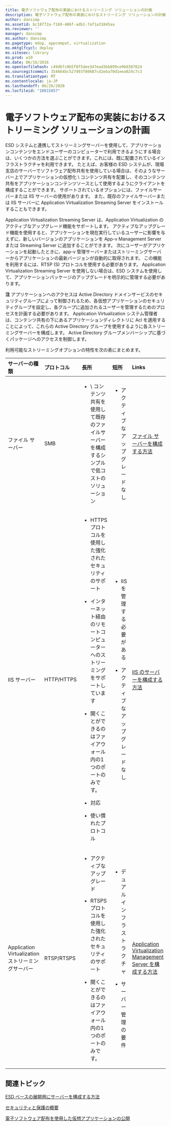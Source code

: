 ```yaml
---
title: 電子ソフトウェア配布の実装におけるストリーミング ソリューションの計画
description: 電子ソフトウェア配布の実装におけるストリーミング ソリューションの計画
author: dansimp
ms.assetid: bc18772a-f169-486f-adb1-7af1a31845aa
ms.reviewer: ''
manager: dansimp
ms.author: dansimp
ms.pagetype: mdop, appcompat, virtualization
ms.mktglfcycl: deploy
ms.sitesec: library
ms.prod: w10
ms.date: 06/16/2016
ms.openlocfilehash: c49d6fc0b5f8f5dee347ead3bb899ce9b0387024
ms.sourcegitcommit: 354664bc527d93f80687cd2eba70d1eea024c7c3
ms.translationtype: MT
ms.contentlocale: ja-JP
ms.lasthandoff: 06/26/2020
ms.locfileid: "10815857"
---
```

# 電子ソフトウェア配布の実装におけるストリーミング ソリューションの計画


ESD システムと連携してストリーミングサーバーを使用して、アプリケーションコンテンツをエンドユーザーのコンピューターで利用できるようにする場合は、いくつかの方法を選ぶことができます。これには、既に配置されているインフラストラクチャを利用できます。 たとえば、お客様の ESD システムが、現場支店のサーバーでソフトウェア配布共有を使用している場合は、そのようなサーバー上でアプリケーションの仮想化 \ コンテンツ共有を配置し、そのコンテンツ共有をアプリケーションコンテンツソースとして使用するようにクライアントを構成することができます。 サポートされているオプションには、ファイルサーバーまたは IIS サーバーの使用があります。 また、既存のファイルサーバーまたは IIS サーバーに Application Virtualization Streaming Server をインストールすることもできます。

Application Virtualization Streaming Server は、Application Virtualization のアクティブなアップグレード機能をサポートします。 アクティブなアップグレード機能を使用すると、アプリケーションを現在実行しているユーザーに影響を与えずに、新しいバージョンのアプリケーションを App-v Management Server または Streaming Server に追加することができます。 次にユーザーがアプリケーションを起動したときに、app-v 管理サーバーまたはストリーミングサーバーからアプリケーションの最新バージョンが自動的に取得されます。 この機能を利用するには、RTSP (S) プロトコルを使用する必要があります。 Application Virtualization Streaming Server を使用しない場合は、ESD システムを使用して、アプリケーションパッケージのアップグレードを明示的に管理する必要があります。

**注** アプリケーションへのアクセスは Active Directory ドメインサービスのセキュリティグループによって制御されるため、各仮想アプリケーションのセキュリティグループを設定し、各グループに追加されるユーザーを管理するためのプロセスを計画する必要があります。 Application Virtualization システム管理者は、コンテンツ共有の下にあるアプリケーションディレクトリに Acl を適用することによって、これらの Active Directory グループを使用するように各ストリーミングサーバーを構成します。 Active Directory グループメンバーシップに基づくパッケージへのアクセスを制御します。

 

利用可能なストリーミングオプションの特性を次の表にまとめます。

<table>
<colgroup>
<col width="20%" />
<col width="20%" />
<col width="20%" />
<col width="20%" />
<col width="20%" />
</colgroup>
<thead>
<tr class="header">
<th align="left">サーバーの種類</th>
<th align="left">プロトコル</th>
<th align="left">長所</th>
<th align="left">短所</th>
<th align="left">Links</th>
</tr>
</thead>
<tbody>
<tr class="odd">
<td align="left"><p>ファイル サーバー</p></td>
<td align="left"><p>SMB</p></td>
<td align="left"><ul>
<li><p>\ コンテンツ共有を使用して既存のファイルサーバーを構成するシンプルで低コストのソリューション</p></li>
</ul></td>
<td align="left"><ul>
<li><p>アクティブなアップグレードなし</p></li>
</ul></td>
<td align="left"><p><a href="how-to-configure-the-file-server.md" data-raw-source="[How to Configure the File Server](how-to-configure-the-file-server.md)">ファイル サーバーを構成する方法</a></p></td>
</tr>
<tr class="even">
<td align="left"><p>IIS サーバー</p></td>
<td align="left"><p>HTTP/HTTPS</p></td>
<td align="left"><ul>
<li><p>HTTPS プロトコルを使用した強化されたセキュリティのサポート</p></li>
<li><p>インターネット経由のリモートコンピューターへのストリーミングをサポートしています</p></li>
<li><p>開くことができるのはファイアウォール内の1つのポートのみです。</p></li>
<li><p>対応</p></li>
<li><p>使い慣れたプロトコル</p></li>
</ul></td>
<td align="left"><ul>
<li><p>IIS を管理する必要がある</p></li>
<li><p>アクティブなアップグレードなし</p></li>
</ul></td>
<td align="left"><p><a href="how-to-configure-the-server-for-iis.md" data-raw-source="[How to Configure the Server for IIS](how-to-configure-the-server-for-iis.md)">IIS のサーバーを構成する方法</a></p></td>
</tr>
<tr class="odd">
<td align="left"><p>Application Virtualization ストリーミングサーバー</p></td>
<td align="left"><p>RTSP/RTSPS</p></td>
<td align="left"><ul>
<li><p>アクティブなアップグレード</p></li>
<li><p>RTSPS プロトコルを使用した強化されたセキュリティのサポート</p></li>
<li><p>開くことができるのはファイアウォール内の1つのポートのみです。</p></li>
</ul></td>
<td align="left"><ul>
<li><p>デュアルインフラストラクチャ</p></li>
<li><p>サーバー管理の要件</p></li>
</ul></td>
<td align="left"><p><a href="how-to-configure-the-application-virtualization-management-servers.md" data-raw-source="[How to Configure the Application Virtualization Management Servers](how-to-configure-the-application-virtualization-management-servers.md)">Application Virtualization Management Server を構成する方法</a></p></td>
</tr>
</tbody>
</table>

 

## 関連トピック


[ESD ベースの展開用にサーバーを構成する方法](how-to-configure-servers-for-esd-based-deployment.md)

[セキュリティと保護の概要](security-and-protection-overview.md)

[電子ソフトウェア配布を使用した仮想アプリケーションの公開](publishing-virtual-applications-using-electronic-software-distribution.md)

 

 





